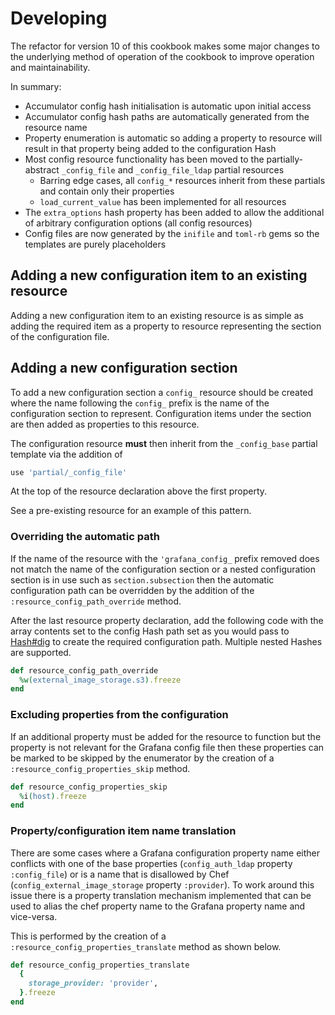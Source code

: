# Developing

The refactor for version 10 of this cookbook makes some major changes to the underlying method of operation of the cookbook to improve operation and maintainability.

In summary:

- Accumulator config hash initialisation is automatic upon initial access
- Accumulator config hash paths are automatically generated from the resource name
- Property enumeration is automatic so adding a property to resource will result in that property being added to the configuration Hash
- Most config resource functionality has been moved to the partially-abstract `_config_file` and `_config_file_ldap` partial resources
  - Barring edge cases, all `config_*` resources inherit from these partials and contain only their properties
  - `load_current_value` has been implemented for all resources
- The `extra_options` hash property has been added to allow the additional of arbitrary configuration options (all config resources)
- Config files are now generated by the `inifile` and `toml-rb` gems so the templates are purely placeholders

## Adding a new configuration item to an existing resource

Adding a new configuration item to an existing resource is as simple as adding the required item as a property to resource representing the section of the configuration file.

## Adding a new configuration section

To add a new configuration section a `config_` resource should be created where the name following the `config_` prefix is the name of the configuration section to represent. Configuration items under the section are then added as properties to this resource.

The configuration resource **must** then inherit from the `_config_base` partial template via the addition of

```ruby
use 'partial/_config_file'
```

At the top of the resource declaration above the first property.

See a pre-existing resource for an example of this pattern.

### Overriding the automatic path

If the name of the resource with the `'grafana_config_` prefix removed does not match the name of the configuration section or a nested configuration section is in use such as `section.subsection` then the automatic configuration path can be overridden by the addition of the `:resource_config_path_override` method.

After the last resource property declaration, add the following code with the array contents set to the config Hash path set as you would pass to [Hash#dig](https://ruby-doc.org/core-3.0.2/Hash.html#method-i-dig) to create the required configuration path. Multiple nested Hashes are supported.

```ruby
def resource_config_path_override
  %w(external_image_storage.s3).freeze
end

```

### Excluding properties from the configuration

If an additional property must be added for the resource to function but the property is not relevant for the Grafana config file then these properties can be marked to be skipped by the enumerator by the creation of a `:resource_config_properties_skip` method.

```ruby
def resource_config_properties_skip
  %i(host).freeze
end
```

### Property/configuration item name translation

There are some cases where a Grafana configuration property name either conflicts with one of the base properties (`config_auth_ldap` property `:config_file`) or is a name that is disallowed by Chef (`config_external_image_storage` property `:provider`). To work around this issue there is a property translation mechanism implemented that can be used to alias the chef property name to the Grafana property name and vice-versa.

This is performed by the creation of a `:resource_config_properties_translate` method as shown below.

```ruby
def resource_config_properties_translate
  {
    storage_provider: 'provider',
  }.freeze
end
```
